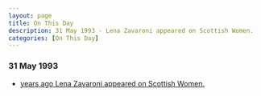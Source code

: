 ```yaml
---
layout: page
title: On This Day
description: 31 May 1993 - Lena Zavaroni appeared on Scottish Women.
categories: [On This Day]
---
```


### 31 May 1993
* [<span id="age1"></span> years ago Lena Zavaroni appeared on Scottish Women.](/scottish%20television/1993/05/31/scottish-women.html)

<!-- Script for calculating number of years ago -->
<script>
var dob = '19930531';
var year = Number(dob.substr(0, 4));
var month = Number(dob.substr(4, 2)) - 1;
var day = Number(dob.substr(6, 2));
var today = new Date();
var age1 = today.getFullYear() - year;
if (today.getMonth() < month || (today.getMonth() == month && today.getDate() < day)) {
age1--;
}
document.getElementById("age1").innerHTML=age1;
</script>

